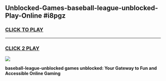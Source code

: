 
## Unblocked-Games-baseball-league-unblocked-Play-Online #i8pgz
<h3>
<a href="https://news.freeplayer.one?title=baseball-league-unblocked&ref=3">CLICK TO PLAY</a></h3>
<hr>

<h3>
<a href="https://news.freeplayer.one?title=baseball-league-unblocked&ref=3">CLICK 2 PLAY</a>
  
</h3>

<a href="https://news.freeplayer.one?title=baseball-league-unblocked&ref=3"><img src="https://clearcache.store/games.png"></a>


**baseball-league-unblocked games unblocked: Your Gateway to Fun and Accessible Online Gaming**
